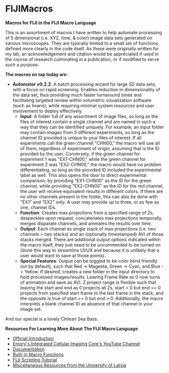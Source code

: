 # FIJIMacros
**Macros for FIJI in the FIJI Macro Language**

This is an assortment of macros I have written to help automate processing of 5 dimensional (i.e. XYZ, time, & color) image data sets generated on various microscopes. They are typically limited to a small set of functions, defined more clearly in the code itself. As these were originally written for my lab, an acknowledgement and citation would be appreciated if used in the course of research culminating in a publication, or if modified to serve such a purpose.

**The macros on tap today are**:
 - **Automator v0.2.2**: A batch processing wizard for large 5D data sets, with a focus on rapid screening. Enables reduction in dimensionality of the data set, thus providing much faster turnaround times and facilitating targeted review within volumetric visualization software (such as Imaris), while requiring minimal system resources and user involvement to deploy effectively.
   - **Input**: A folder full of any assortment of image files, so long as the files of interest contain a single channel and are named in such a way that they can be identified uniquely. For example, an input folder may contain images from 5 different experiments, so long as the channel ID provided is unique to your files of interest. If all experiments call the green channel "CHN00," the macro will use all of them, regardless of experiment of origin, assuming that is the ID provided by the user. Conversely, if the green channel for experiment 1 was "EX1-CHN00," while the green channel for experiment 2 was "EX2-CHN00," the macro would have no problem differentiating, so long as the provided ID included the experimental label as well. This also opens the door to direct experimental comparison; by providing "EX1-CHN00" as the ID for the green channel, while providing "EX2-CHN00" as the ID for the red channel, the user will receive equivalent results in different colors. If there are no other channels present in the folder, this can also be done with "EX1" and "EX2" only. A user may provide up to three, or as few as one, channel IDs.
   - **Function**: Creates max projections from a specified range of Zs, despeckles upon request, concatenates max projections temporally, merges disparate channels, and animates the results over time.
   - **Output**: Each channel as single stack of max projections (i.e. two channels = two stacks) and an (optionally timestamped) AVI of those stacks merged. There are additional output options indicated within the macro itself, they just need to be uncommented to be turned on (done this way to streamline UI/UX and because it is unlikely that a user would want to save at those points).
   - **Special Features**: Output can be toggled to be color blind friendly (on by default), such that Red -> Magenta, Green -> Cyan, and Blue -> Yellow. If desired, creates a new folder in the input directory to hold processed images/results. Leaving Frame Rate as 0 now turns of animation and save as AVI. Z project range is flexible such that leaving the start and end as 0 projects all Zs, start > 0 but end == 0 projects from specified start frame to the last frame in the stack, and the opposite is true of start == 0 but end > 0. Additionally, the macro interprets a blank channel ID as absence of that channel in your image set.

And our special is a lovely Chilean Sea Bass.

**Resources For Learning More About The FIJI Macro Language**:
 - [Official Introduction](https://imagej.net/Introduction)
 - [Emory's Integrated Cellular Imaging Core's YouTube Channel](https://www.youtube.com/channel/UCRVa5DSphB5gHMaFKPgyKSQ)
 - [Documentation](https://imagej.net/ij/docs/index.html)
 - [Built-in Macro Functions](https://imagej.net/ij/developer/macro/functions.html)
 - [FIJI Scripting Tutorial](https://services.ini.uzh.ch/~acardona/fiji-tutorial/)
 - [Miscellaneous Resources from the University of Latvia](http://priede.bf.lu.lv/ftp/pub/TIS/atteelu_analiize/ImageJ/apraksti/)
